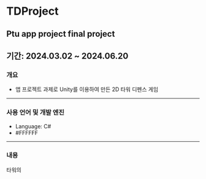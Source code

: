 # TDProject
## Ptu  app project final project 
## 기간: 2024.03.02 ~ 2024.06.20
### 개요
* 앱 프로젝트 과제로 Unity를 이용하여 만든 2D 타워 디펜스 게임
---
### 사용 언어 및 개발 엔진 
* Language: C#
* #FFFFFF
---
### 내용
타워의 
